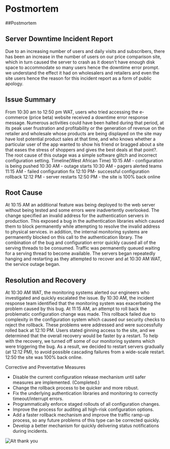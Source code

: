 # Postmortem

##Postmortem 




## Server Downtime Incident Report
Due to an increasing number of users and daily visits and subscribers, there has been an increase in the number of users on our price comparison site, which in turn caused the server to crash as it doesn't have enough disk space to accommodate so many users  hence the downtime error prompt. we understand the effect it had on wholesalers and retailers and even the site users hence the reason for this incident report as a form of public apology.




## Issue Summary
From 10:30 am to 12:50 pm WAT, users who tried accessing the e-commerce (price beta) website received a downtime error response message. Numerous activities could have been halted during that period, at its peak user frustration and profitability or the generation of revenue on the retailer and wholesale whose products are being displayed on the site may have lost potential product sales at that time, and who knows whether a particular user of the app wanted to show his friend or bragged about a site that eases the stress of shoppers and gives the best deals at that point?.  The root cause of this outage was a simple software glitch and incorrect configuration setting.
Timeline(West African Time)
10:15 AM - configuration is being pushed 
10:30 AM - outage starts 
10:30 AM - pagers alerted teams 
11:15 AM  - failed configuration fix
12:10  PM- successful configuration rollback
12:12  PM - server restarts 
12:50 PM  - the site is 100% back online 

## Root Cause
At 10:15 AM an additional feature was being deployed to the web server without being tested and some errors were inadvertently overlooked. The change specified an invalid address for the authentication servers in production. This exposed a bug in the authentication libraries which caused them to block permanently while attempting to resolve the invalid address to physical services. in addition, the internal monitoring systems are permanently blocked on this call to the authentication library. The combination of the bug and configuration error quickly caused all of the serving threads to be consumed. Traffic was permanently queued waiting for a serving thread to become available. The servers began repeatedly hanging and restarting as they attempted to recover and at 10:30 AM WAT, the service outage began.

## Resolution and Recovery
At 10:30 AM WAT, the monitoring systems alerted our engineers who investigated and quickly escalated the issue. By 10:30 AM, the incident response team identified that the monitoring system was exacerbating the problem caused by this bug.
At 11:15 AM, an attempt to roll back the problematic configuration change was made. This rollback failed due to complexity in the configuration system which caused our security checks to reject the rollback. These problems were addressed and were successfully rolled back at 12:10  PM.
Users stated ginning access to the site, and we determined that the overall recovery would be faster by a restart. To help with the recovery, we turned off some of our monitoring systems which were triggering the bug. As a result, we decided to restart servers gradually (at 12:12  PM), to avoid possible cascading failures from a wide-scale restart. 12:50 the site was 100% back online.

Corrective and Preventative Measures







* Disable the current configuration release mechanism until safer measures are implemented. (Completed.)
* Change the rollback process to be quicker and more robust.
* Fix the underlying authentication libraries and monitoring to correctly timeout/interrupt errors.
* Programmatically enforce staged rollouts of all configuration changes.
* Improve the process for auditing all high-risk configuration options.
* Add a faster rollback mechanism and improve the traffic ramp-up process, so any future problems of this type can be corrected quickly.
* Develop a better mechanism for quickly delivering status notifications during incidents.

![Alt thank you](https://www.shutterstock.com/image-vector/thank-you-hand-drawn-lettering-260nw-780491263.jpg)


